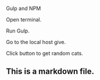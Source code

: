 Gulp and NPM

Open terminal. 

Run Gulp.

Go to the local host give.

Click button to get random cats.

## This is a markdown file.